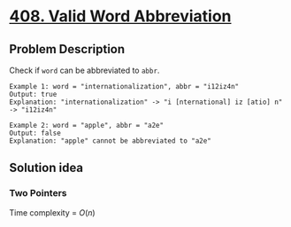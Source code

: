 # [408. Valid Word Abbreviation](https://leetcode.com/problems/valid-word-abbreviation/description/)

## Problem Description
Check if `word` can be abbreviated to `abbr`.

```
Example 1: word = "internationalization", abbr = "i12iz4n"
Output: true
Explanation: "internationalization" -> "i [nternational] iz [atio] n" -> "i12iz4n"
```
```
Example 2: word = "apple", abbr = "a2e"
Output: false
Explanation: "apple" cannot be abbreviated to "a2e"
```

## Solution idea
### Two Pointers

Time complexity = $O(n)$